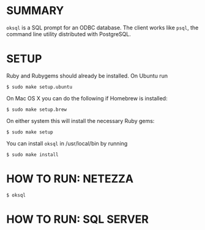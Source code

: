 # SUMMARY

`oksql` is a SQL prompt for an ODBC database.  The client
works like `psql`, the command line utility distributed with
PostgreSQL.

# SETUP

Ruby and Rubygems should already be installed.  On Ubuntu run

    $ sudo make setup.ubuntu

On Mac OS X you can do the following if Homebrew is installed:

    $ sudo make setup.brew

On either system this will install the necessary Ruby gems:

    $ sudo make setup

You can install `oksql` in /usr/local/bin by running

    $ sudo make install

# HOW TO RUN: NETEZZA

    $ oksql

# HOW TO RUN: SQL SERVER
